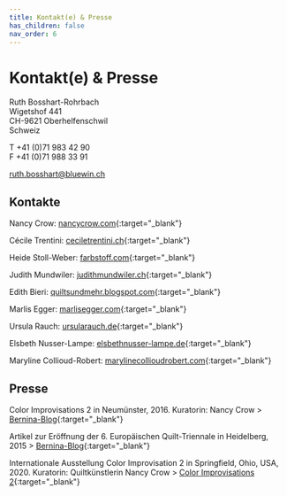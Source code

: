 ```yaml
---
title: Kontakt(e) & Presse
has_children: false
nav_order: 6
---
```


# Kontakt(e) & Presse

Ruth Bosshart-Rohrbach<br/>
Wigetshof 441<br/>
CH-9621 Oberhelfenschwil<br/>
Schweiz

T +41 (0)71 983 42 90<br/>
F +41 (0)71 988 33 91<br/>

ruth.bosshart@bluewin.ch

## Kontakte

Nancy Crow: [nancycrow.com](http://www.nancycrow.com/){:target="_blank"}

Cécile Trentini: [ceciletrentini.ch](http://www.ceciletrentini.ch/){:target="_blank"}

Heide Stoll-Weber: [farbstoff.com](http://www.farbstoff.com/){:target="_blank"}

Judith Mundwiler: [judithmundwiler.ch](http://www.judithmundwiler.ch/){:target="_blank"}

Edith Bieri: [quiltsundmehr.blogspot.com](http://quiltsundmehr.blogspot.com/){:target="_blank"}

Marlis Egger: [marlisegger.com](http://marlisegger.com/){:target="_blank"}

Ursula Rauch: [ursularauch.de](http://www.ursularauch.de/){:target="_blank"}

Elsbeth Nusser-Lampe: [elsbethnusser-lampe.de](https://www.elsbethnusser-lampe.de/){:target="_blank"}

Maryline Collioud-Robert: [marylinecollioudrobert.com](http://www.marylinecollioudrobert.com){:target="_blank"}

## Presse

Color Improvisations 2 in Neumünster, 2016. Kuratorin: Nancy Crow > [Bernina-Blog](https://blog.bernina.com/de/2016/02/ausstellungstipps-maerz-2016/){:target="_blank"}

Artikel zur Eröffnung der 6. Europäischen Quilt-Triennale in Heidelberg, 2015 > [Bernina-Blog](https://blog.bernina.com/de/2015/10/eroeffnung-europaeischen-quilt-triennale/){:target="_blank"}

Internationale Ausstellung Color Improvisation 2 in Springfield, Ohio, USA, 2020. Kuratorin: Quiltkünstlerin Nancy Crow > [Color Improvisations 2](http://colorimprovisations2.org/news){:target="_blank"}